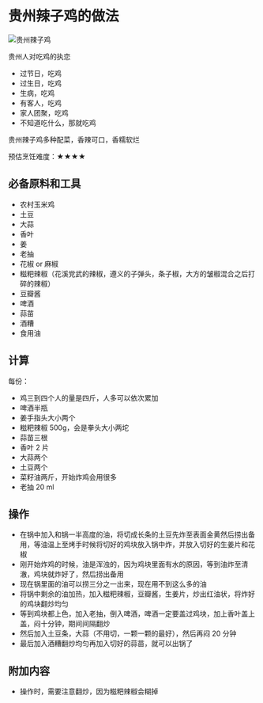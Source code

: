 # 贵州辣子鸡的做法

![贵州辣子鸡](./贵州辣子鸡.jpg)

贵州人对吃鸡的执恋

* 过节日，吃鸡
* 过生日，吃鸡
* 生病，吃鸡
* 有客人，吃鸡
* 家人团聚，吃鸡
* 不知道吃什么，那就吃鸡

贵州辣子鸡多种配菜，香辣可口，香糯软烂

预估烹饪难度：★★★★

## 必备原料和工具

- 农村玉米鸡
- 土豆
- 大蒜
- 香叶
- 姜
- 老抽
- 花椒 or 麻椒
- 糍粑辣椒（花溪党武的辣椒，遵义的子弹头，条子椒，大方的皱椒混合之后打碎的辣椒）
- 豆瓣酱
- 啤酒
- 蒜苗
- 酒糟
- 食用油

## 计算

每份：

- 鸡三到四个人的量是四斤，人多可以依次累加
- 啤酒半瓶
- 姜手指头大小两个
- 糍粑辣椒 500g，会是拳头大小两坨
- 蒜苗三根
- 香叶 2 片
- 大蒜两个
- 土豆两个
- 菜籽油两斤，开始炸鸡会用很多
- 老抽 20 ml

## 操作

- 在锅中加入和锅一半高度的油，将切成长条的土豆先炸至表面金黄然后捞出备用，等油温上至烤手时候将切好的鸡块放入锅中炸，并放入切好的生姜片和花椒
- 刚开始炸鸡的时候，油是浑浊的，因为鸡块里面有水的原因，等到油炸至清澈，鸡块就炸好了，然后捞出备用
- 现在锅里面的油可以捞三分之一出来，现在用不到这么多的油
- 将锅中剩余的油加热，加入糍粑辣椒，豆瓣酱，生姜片，炒出红油状，将炸好的鸡块翻炒均匀
- 等到鸡块都上色，加入老抽，倒入啤酒，啤酒一定要盖过鸡块，加上香叶盖上盖，闷十分钟，期间间隔翻炒
- 然后加入土豆条，大蒜（不用切，一颗一颗的最好），然后再闷 20 分钟
- 最后加入酒糟翻炒均匀再加入切好的蒜苗，就可以出锅了

## 附加内容

- 操作时，需要注意翻炒，因为糍粑辣椒会糊掉


